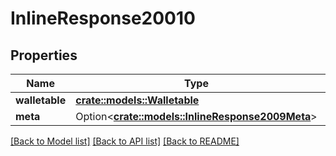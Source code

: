 # InlineResponse20010

## Properties

Name | Type | Description | Notes
------------ | ------------- | ------------- | -------------
**walletable** | [**crate::models::Walletable**](walletable.md) |  | 
**meta** | Option<[**crate::models::InlineResponse2009Meta**](inline_response_200_9_meta.md)> |  | [optional]

[[Back to Model list]](../README.md#documentation-for-models) [[Back to API list]](../README.md#documentation-for-api-endpoints) [[Back to README]](../README.md)


